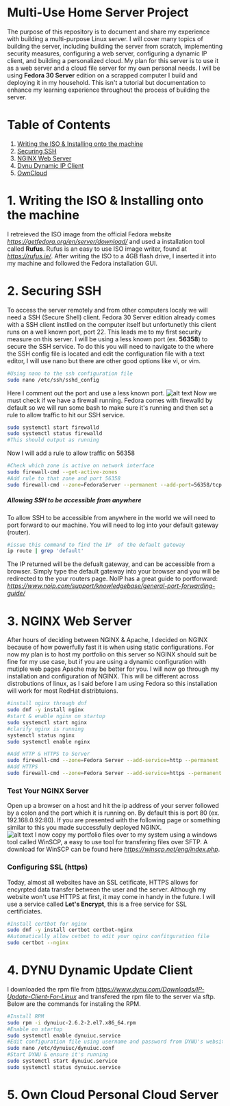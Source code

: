 # Multi-Use Home Server Project
The purpose of this repository is to document and share my experience with building a multi-purpose Linux server. I will cover many topics of building the server, including building the server from scratch, implementing security measures, configuring a web server, configuring a dynamic IP client, and building a personalized cloud. 
My plan for this server is to use it as a web server and a cloud file server for my own personal needs. 
I will be using **Fedora 30 Server** edition on a scrapped computer I build and deploying it in my household. This isn't a tutorial but documentation to enhance my learning experience throughout the process of building the server. 

# Table of Contents
1. [ Writing the ISO & Installing onto the machine ](#desc)
2. [ Securing SSH ](#SSH)
3. [ NGINX Web Server](#NGINX)
4. [ Dynu Dynamic IP Client](#dynu)
5. [ OwnCloud](#owncloud)

<a name="desc"></a>
# 1. Writing the ISO & Installing onto the machine
I retreieved the ISO image from the official Fedora website *https://getfedora.org/en/server/download/* and used a installation tool called **Rufus**.
Rufus is an easy to use ISO image writer, found at *https://rufus.ie/*. After writing the ISO to a 4GB flash drive, I inserted it into my machine and followed the Fedora installation GUI.

<a name="SSH"></a>
# 2. Securing SSH
To access the server remotely and from other computers localy we will need a SSH (Secure Shell) client.
Fedora 30 Server edition already comes with a SSH client instlled on the computer itself but unfortunetly this client runs on a well known port, port 22. This leads me to my first security measure on this server.
I will be using a less known port (ex. **56358**) to secure the SSH service. To do this you will need to navigate to the where the SSH config file is located and edit the configuration file with a text editor, I will use nano but there are other good options like vi, or vim. 
```bash
#Using nano to the ssh configuration file
sudo nano /etc/ssh/sshd_config
```
Here I comment out the port and use a less known port. 
![alt text](https://github.com/collinkleest/HomeServer/blob/master/images/Capture.JPG)
Now we must check if we have a firewall running. Fedora comes with firewalld by default so we will run some bash to make sure it's running and then set a rule to allow traffic to hit our SSH service.
```bash
sudo systemctl start firewalld
sudo systemctl status firewalld
#This should output as running
```
Now I will add a rule to allow traffic on 56358
```bash
#Check which zone is active on network interface
sudo firewall-cmd --get-active-zones
#Add rule to that zone and port 56358
sudo firewall-cmd --zone=FedoraServer --permanent --add-port=56358/tcp
```
##### Allowing SSH to be accessible from anywhere
To allow SSH to be accessible from anywhere in the world we will need to port forward to our machine. You will need to log into your default gateway (router).
```bash
#issue this command to find the IP  of the default gateway
ip route | grep 'default'
```
The IP returned will be the defualt gateway, and can be accessible from a browser. Simply type the default gateway into your browser and you will be redirected to the your routers page. NoIP has a great guide to portforward: *https://www.noip.com/support/knowledgebase/general-port-forwarding-guide/*

<a name="NGINX"></a>
# 3. NGINX Web Server
After hours of deciding between NGINX & Apache, I decided on NGINX because of how powerfully fast it is when using static configurations. For now my plan is to host my portfolio on this server so NGINX should suit be fine for my use case, but if you are using a dynamic configuration with mutiple web pages Apache may be better for you.
I will now go through my installation and configuration of NGINX. This will be different across distrobutions of linux, as I said before I am using Fedora so this installation will work for most RedHat distribtuions.
```bash
#install nginx through dnf
sudo dnf -y install nginx
#start & enable nginx on startup
sudo systemctl start nginx
#clarify nginx is running
systemctl status nginx
sudo systemctl enable nginx
```

```bash
#Add HTTP & HTTPS to Server
sudo firewall-cmd --zone=Fedora Server --add-service=http --permanent
#Add HTTPS
sudo firewall-cmd --zone=Fedora Server --add-service=https --permanent
```

### Test Your NGINX Server
Open up a browser on a host and hit the ip address of your server followed by a colon and the port which it is running on. By default this is port 80 (ex. 192.168.0.92:80). If you are presented with the following page or something similar to this you made successfully deployed NGINX.  
![alt text](https://github.com/collinkleest/HomeServer/blob/master/images/Capture2.JPG)
I now copy my portfolio files over to my system using a windows tool called WinSCP, a easy to use tool for transfering files over SFTP. A download for WinSCP can be found here *https://winscp.net/eng/index.php*.

### Configuring SSL (https)
Today, almost all websites have an SSL cetificate, HTTPS allows for encyrpted data transfer between the user and the server. Although my website won't use HTTPS at first, it may come in handy in the future.
I will use a service called **Let's Encrypt**, this is a free service for SSL certificiates.

```bash
#Install certbot for nginx
sudo dnf -y install certbot certbot-nginx
#Automatically allow cetbot to edit your nginx confitguration file
sudo certbot --nginx
```

<a name="dynu"></a>
# 4. DYNU Dynamic Update Client
I downloaded the rpm file from *https://www.dynu.com/Downloads/IP-Update-Client-For-Linux* and transfered the rpm file to the server via sftp. Below are the commands for instaling the RPM.
```bash
#Install RPM
sudo rpm -i dynuiuc-2.6.2-2.el7.x86_64.rpm
#Enable on startup 
sudo systemctl enable dynuiuc.service
#Edit configuration file using username and password from DYNU's website
sudo nano /etc/dynuiuc/dynuiuc.conf
#Start DYNU & ensure it's running
sudo systemctl start dynuiuc.service
sudo systemctl status dynuiuc.service
```
<a name="owncloud"></a>
# 5. Own Cloud Personal Cloud Server

